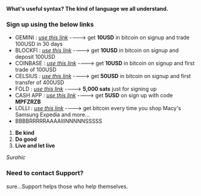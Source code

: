 

**What's useful syntax?  The kind of language we all understand.**

### Sign up using the below links

- GEMINI : _[use this link](https://gemini.com/share/qz6d8kfe)_ ----> get **10USD** in bitcoin on signup and trade 100USD in 30 days
- BLOCKFI : _[use this link](https://blockfi.com/?ref=e67ce9d2)_ ----> get **10USD** in bitcoin on signup and deposit 100USD
- COINBASE : _[use this link](https://www.coinbase.com/join/shriva_rx)_ ----> get **10USD** in bitcoin on signup and first trade of 100USD
- CELSIUS : _[use this link](https://celsiusnetwork.app.link/168531fa35)_ ----> get **50USD** in bitcoin on signup and first transfer of 400USD
- FOLD : _[use this link](https://use.foldapp.com/r/TAJHF47W)_ ----> **5,000 sats** just for signing up
- CASH APP : _[use this link](https://cash.app)_ ----> get **5USD** on sign up with code **MPFZRZB**
- LOLLI : _[use this link](https://lolli.com/share/3zEBDefcZs)_ ----> get bitcoin every time you shop Macy's Samsung Expedia and more...
- BBBBRRRRRAAAAIIINNNNNSSSSS


1. **Be kind**
2. **Do good**
3. **Live and let live**

_Surahic_



### Need to contact Support?
sure...Support helps those who help themselves.
